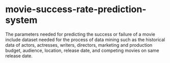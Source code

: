 # movie-success-rate-prediction-system
The parameters needed for predicting the success or failure of a movie include dataset needed for the process of data mining such as the historical data of actors, actresses, writers, directors, marketing and production budget, audience, location, release date, and competing movies on same release date.
